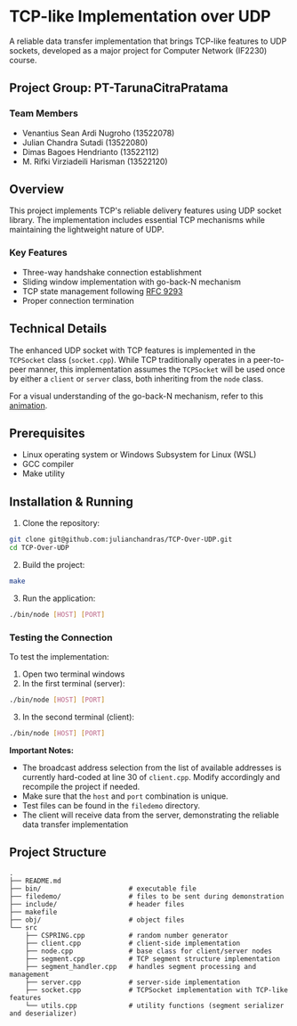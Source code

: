 # TCP-like Implementation over UDP

A reliable data transfer implementation that brings TCP-like features to UDP sockets, developed as a major project for Computer Network (IF2230) course.

## Project Group: PT-TarunaCitraPratama

### Team Members
- Venantius Sean Ardi Nugroho (13522078)
- Julian Chandra Sutadi (13522080)
- Dimas Bagoes Hendrianto (13522112)
- M. Rifki Virziadeili Harisman (13522120)

## Overview

This project implements TCP's reliable delivery features using UDP socket library. The implementation includes essential TCP mechanisms while maintaining the lightweight nature of UDP.

### Key Features
- Three-way handshake connection establishment
- Sliding window implementation with go-back-N mechanism
- TCP state management following [RFC 9293](https://datatracker.ietf.org/doc/html/rfc9293)
- Proper connection termination

## Technical Details

The enhanced UDP socket with TCP features is implemented in the `TCPSocket` class (`socket.cpp`). While TCP traditionally operates in a peer-to-peer manner, this implementation assumes the `TCPSocket` will be used once by either a `client` or `server` class, both inheriting from the `node` class.

For a visual understanding of the go-back-N mechanism, refer to this [animation](https://www.tkn.tu-berlin.de/teaching/rn/animations/gbn_sr/).

## Prerequisites

- Linux operating system or Windows Subsystem for Linux (WSL)
- GCC compiler
- Make utility

## Installation & Running

1. Clone the repository:
```bash
git clone git@github.com:julianchandras/TCP-Over-UDP.git
cd TCP-Over-UDP
```

2. Build the project:
```bash
make
```

3. Run the application:
```bash
./bin/node [HOST] [PORT]
```

### Testing the Connection

To test the implementation:

1. Open two terminal windows
2. In the first terminal (server):
```bash
./bin/node [HOST] [PORT]
```
3. In the second terminal (client):
```bash
./bin/node [HOST] [PORT]
```

**Important Notes:** 
- The broadcast address selection from the list of available addresses is currently hard-coded at line 30 of `client.cpp`. Modify accordingly and recompile the project if needed.
- Make sure that the `host` and `port` combination is unique.
- Test files can be found in the `filedemo` directory.
- The client will receive data from the server, demonstrating the reliable data transfer implementation

## Project Structure

```
.
├── README.md
├── bin/                      # executable file
├── filedemo/                 # files to be sent during demonstration
├── include/                  # header files
├── makefile
├── obj/                      # object files
└── src
    ├── CSPRING.cpp           # random number generator
    ├── client.cpp            # client-side implementation
    ├── node.cpp              # base class for client/server nodes
    ├── segment.cpp           # TCP segment structure implementation
    ├── segment_handler.cpp   # handles segment processing and management
    ├── server.cpp            # server-side implementation
    ├── socket.cpp            # TCPSocket implementation with TCP-like features
    └── utils.cpp             # utility functions (segment serializer and deserializer)
```
